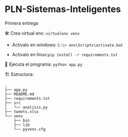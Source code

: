 # PLN-Sistemas-Inteligentes

Primera entrega

🛠️ Crea virtual env: `virtualenv venv`

* Activalo en windows: `C:\> env\Scripts\activate.bat`

* Activalo en linux:`pip install -r requirements.txt`

🚀 Ejecuta el programa: `python app.py`

🏗 Estructura:

```
.
├── app.py
├── README.md
├── requirements.txt
├── src
│   └── analisis.py
├── tweets.xlsx
└── venv
    ├── bin
    ├── lib
    └── pyvenv.cfg
```
